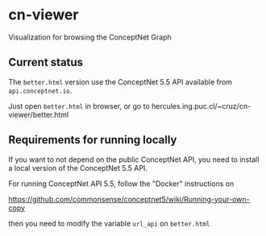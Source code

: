 # cn-viewer
Visualization for browsing the ConceptNet Graph

## Current status

The `better.html` version use the ConceptNet 5.5 API available from `api.conceptnet.io`. 

Just open `better.html` in browser, or go to hercules.ing.puc.cl/~cruz/cn-viewer/better.html

## Requirements for running locally

If you want to not depend on the public ConceptNet API, you need to install a local version of the ConceptNet 5.5 API.

For running ConceptNet API 5.5, follow the "Docker" instructions on 

https://github.com/commonsense/conceptnet5/wiki/Running-your-own-copy

then you need to modify the variable `url_api` on `better.html`


